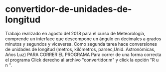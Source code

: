 # convertidor-de-unidades-de-longitud
Trabajo realizado en agosto del 2018 para el curso de Meteorología, comprende un interface que descompone un ángulo en decimales a grados minutos y segundos y viceversa.
Como segunda tarea hace conversiones de unidades de longitud (metros, kilómetros, parsec,Unid. Astronómicas, Años Luz)
PARA CORRER EL PROGRAMA
Para correr de una forma correcta el programa
Click derecho al archivo "convertidor.m" y click la opción "R  u n ".
